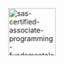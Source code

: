 <img width="96" height="96" alt="sas-certified-associate-programming-fundamentals-using-sas-9-4" src="https://[github.com/user-attachments/assets/d1f59cc3-a336-45bc-97f0-e26352c59761](https://www.credly.com/earner/earned/badge/04353317-ebb6-4a4d-8d8c-2a77fe7ba7b1)" />
